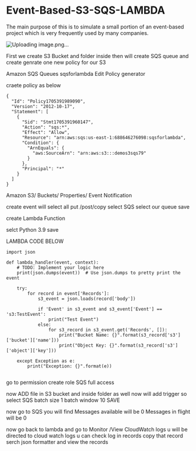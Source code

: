# Event-Based-S3-SQS-LAMBDA
The main purpose of this is to simulate a small portion of an event-based project which is very frequently used by many companies.


![Uploading image.png…]()


First we create S3 Bucket and folder inside
then will create SQS queue and create genrate one new policy for our S3

Amazon SQS
Queues
sqsforlambda
Edit
Policy generator

craete policy as below

```
{
  "Id": "Policy1705391989090",
  "Version": "2012-10-17",
  "Statement": [
    {
      "Sid": "Stmt1705391960147",
      "Action": "sqs:*",
      "Effect": "Allow",
      "Resource": "arn:aws:sqs:us-east-1:688646276098:sqsforlambda",
      "Condition": {
        "ArnEquals": {
          "aws:SourceArn": "arn:aws:s3:::demos3sqs79"
        }
      },
      "Principal": "*"
    }
  ]
}
```



Amazon S3/ Buckets/ Properties/ Event Notification

create event will select all put /post/copy
select SQS select our queue
save 

create Lambda Function

selct Python 3.9 save

LAMBDA CODE BELOW

````
import json

def lambda_handler(event, context):
    # TODO: Implement your logic here
    print(json.dumps(event))  # Use json.dumps to pretty print the event

    try:
        for record in event['Records']:
            s3_event = json.loads(record['body'])
            
            if 'Event' in s3_event and s3_event['Event'] == 's3:TestEvent':
                print("Test Event")
            else:
                for s3_record in s3_event.get('Records', []):
                    print("Bucket Name: {}".format(s3_record['s3']['bucket']['name']))
                    print("Object Key: {}".format(s3_record['s3']['object']['key']))
                    
    except Exception as e:
        print("Exception: {}".format(e))


````
go to permission create role SQS full access 

now ADD file in S3 bucket and inside folder as well
now will add trigger so 
select SQS 
batch size 1
batch window 10
SAVE 

now go to SQS you will find 
Messages available will be 0
Messages in flight will be 0

now go back to lambda and go to Monitor /View CloudWatch logs u will be directed to cloud watch logs u can check log in records copy that record serch json formatter and view the records 
